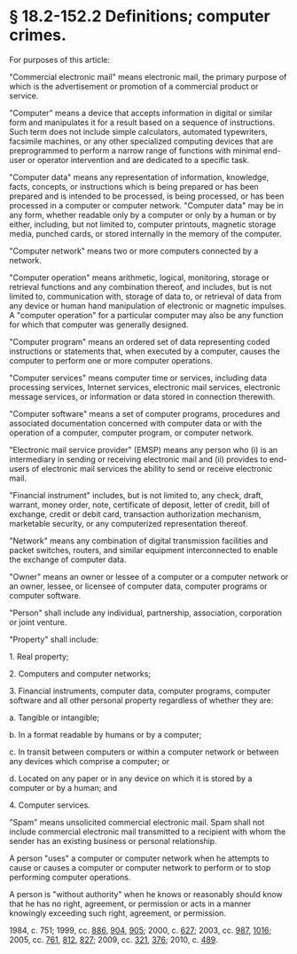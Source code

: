 # § 18.2-152.2 Definitions; computer crimes.

<p>For purposes of this article:</p><p>"Commercial electronic mail" means electronic mail, the primary purpose of which is the advertisement or promotion of a commercial product or service.</p><p>"Computer" means a device that accepts information in digital or similar form and manipulates it for a result based on a sequence of instructions. Such term does not include simple calculators, automated typewriters, facsimile machines, or any other specialized computing devices that are preprogrammed to perform a narrow range of functions with minimal end-user or operator intervention and are dedicated to a specific task.</p><p>"Computer data" means any representation of information, knowledge, facts, concepts, or instructions which is being prepared or has been prepared and is intended to be processed, is being processed, or has been processed in a computer or computer network. "Computer data" may be in any form, whether readable only by a computer or only by a human or by either, including, but not limited to, computer printouts, magnetic storage media, punched cards, or stored internally in the memory of the computer.</p><p>"Computer network" means two or more computers connected by a network.</p><p>"Computer operation" means arithmetic, logical, monitoring, storage or retrieval functions and any combination thereof, and includes, but is not limited to, communication with, storage of data to, or retrieval of data from any device or human hand manipulation of electronic or magnetic impulses. A "computer operation" for a particular computer may also be any function for which that computer was generally designed.</p><p>"Computer program" means an ordered set of data representing coded instructions or statements that, when executed by a computer, causes the computer to perform one or more computer operations.</p><p>"Computer services" means computer time or services, including data processing services, Internet services, electronic mail services, electronic message services, or information or data stored in connection therewith.</p><p>"Computer software" means a set of computer programs, procedures and associated documentation concerned with computer data or with the operation of a computer, computer program, or computer network.</p><p>"Electronic mail service provider" (EMSP) means any person who (i) is an intermediary in sending or receiving electronic mail and (ii) provides to end-users of electronic mail services the ability to send or receive electronic mail.</p><p>"Financial instrument" includes, but is not limited to, any check, draft, warrant, money order, note, certificate of deposit, letter of credit, bill of exchange, credit or debit card, transaction authorization mechanism, marketable security, or any computerized representation thereof.</p><p>"Network" means any combination of digital transmission facilities and packet switches, routers, and similar equipment interconnected to enable the exchange of computer data.</p><p>"Owner" means an owner or lessee of a computer or a computer network or an owner, lessee, or licensee of computer data, computer programs or computer software.</p><p>"Person" shall include any individual, partnership, association, corporation or joint venture.</p><p>"Property" shall include:</p><p>1. Real property;</p><p>2. Computers and computer networks;</p><p>3. Financial instruments, computer data, computer programs, computer software and all other personal property regardless of whether they are:</p><p>a. Tangible or intangible;</p><p>b. In a format readable by humans or by a computer;</p><p>c. In transit between computers or within a computer network or between any devices which comprise a computer; or</p><p>d. Located on any paper or in any device on which it is stored by a computer or by a human; and</p><p>4. Computer services.</p><p>"Spam" means unsolicited commercial electronic mail. Spam shall not include commercial electronic mail transmitted to a recipient with whom the sender has an existing business or personal relationship.</p><p>A person "uses" a computer or computer network when he attempts to cause or causes a computer or computer network to perform or to stop performing computer operations.</p><p>A person is "without authority" when he knows or reasonably should know that he has no right, agreement, or permission or acts in a manner knowingly exceeding such right, agreement, or permission.</p><p>1984, c. 751; 1999, cc. <a href='http://lis.virginia.gov/cgi-bin/legp604.exe?991+ful+CHAP0886'>886</a>, <a href='http://lis.virginia.gov/cgi-bin/legp604.exe?991+ful+CHAP0904'>904</a>, <a href='http://lis.virginia.gov/cgi-bin/legp604.exe?991+ful+CHAP0905'>905</a>; 2000, c. <a href='http://lis.virginia.gov/cgi-bin/legp604.exe?001+ful+CHAP0627'>627</a>; 2003, cc. <a href='http://lis.virginia.gov/cgi-bin/legp604.exe?031+ful+CHAP0987'>987</a>, <a href='http://lis.virginia.gov/cgi-bin/legp604.exe?031+ful+CHAP1016'>1016</a>; 2005, cc. <a href='http://lis.virginia.gov/cgi-bin/legp604.exe?051+ful+CHAP0761'>761</a>, <a href='http://lis.virginia.gov/cgi-bin/legp604.exe?051+ful+CHAP0812'>812</a>, <a href='http://lis.virginia.gov/cgi-bin/legp604.exe?051+ful+CHAP0827'>827</a>; 2009, cc. <a href='http://lis.virginia.gov/cgi-bin/legp604.exe?091+ful+CHAP0321'>321</a>, <a href='http://lis.virginia.gov/cgi-bin/legp604.exe?091+ful+CHAP0376'>376</a>; 2010, c. <a href='http://lis.virginia.gov/cgi-bin/legp604.exe?101+ful+CHAP0489'>489</a>.</p>